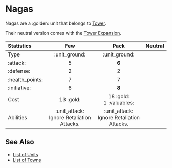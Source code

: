 # Nagas

Nagas are a :golden: unit that belongs to [Tower](../towns/tower.md).

Their neutral version comes with the [Tower Expansion](../content.md).


| Statistics | Few | Pack | Neutral |
| :--- | :---: | :---: | :---: |
| Type | :unit_ground: | :unit_ground: |
| :attack: | 5 | **6** |
| :defense: | 2 | 2 |
| :health_points: | 7 | 7 |
| :initiative: | 6 | **8** |
| Cost | 13 :gold: | 18 :gold:<br>1 :valuables: |
| Abilities | :unit_attack: Ignore Retaliation Attacks. | :unit_attack: Ignore Retaliation Attacks. |


## See Also

- [List of Units](index.md)
- [List of Towns](../towns/index.md)
